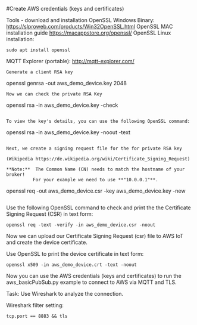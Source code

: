#Create AWS credentials (keys and certificates)

Tools - download and installation
OpenSSL Windows Binary: https://slproweb.com/products/Win32OpenSSL.html
OpenSSL MAC installation guide https://macappstore.org/openssl/
OpenSSL Linux installation:
```
sudo apt install openssl
```

MQTT Explorer (portable): http://mqtt-explorer.com/


```
Generate a client RSA key
```
openssl genrsa -out aws_demo_device.key 2048
```
Now we can check the private RSA Key

```
openssl rsa -in aws_demo_device.key -check
```

To view the key's details, you can use the following OpenSSL command:

```
openssl rsa -in aws_demo_device.key -noout -text
```

Next, we create a signing request file for the for private RSA key

(Wikipedia https://de.wikipedia.org/wiki/Certificate_Signing_Request)

**Note:**  The Common Name (CN) needs to match the hostname of your broker!
          For your example we need to use **"10.0.0.1"**.
```
openssl req -out aws_demo_device.csr -key aws_demo_device.key -new
```
```
Use the following OpenSSL command to check and print the the Certificate Signing Request (CSR) in text form:

```
openssl req -text -verify -in aws_demo_device.csr -noout
```

Now we can upload our Certificate Signing Request (csr) file to AWS IoT and create the device certificate.

Use OpenSSL to print the device certificate in text form:

```
openssl x509 -in aws_demo_device.crt -text -noout
```
Now you can use the AWS credentials (keys and certificates) to run the aws_basicPubSub.py example to connect to AWS via MQTT and TLS. 

Task: Use Wireshark to analyze the connection.

Wireshark filter setting:

```
tcp.port == 8883 && tls
```